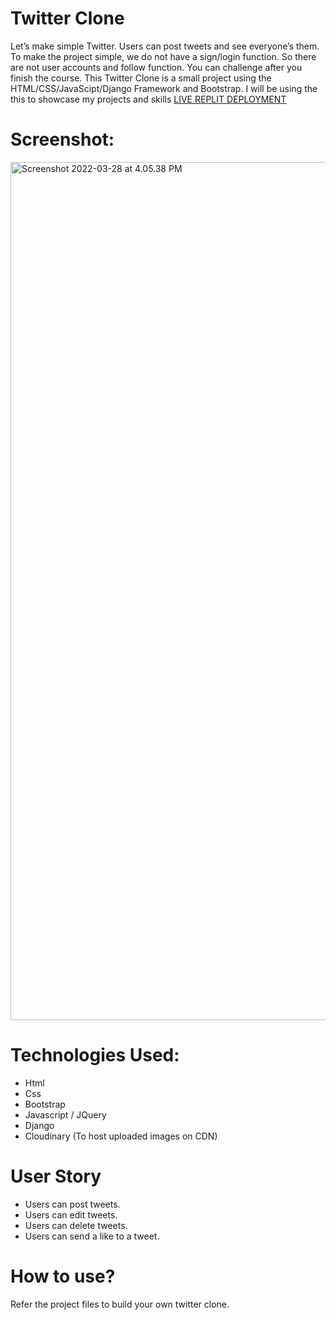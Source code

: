 # Twitter Clone
Let’s make simple Twitter. Users can post tweets and see everyone’s them. To make the project simple, we do not have a sign/login function. So there are not user accounts and follow function. You can challenge after you finish the course. This Twitter Clone is a small project using the HTML/CSS/JavaScipt/Django Framework and Bootstrap. I will be using the this to showcase my projects and skills [LIVE REPLIT DEPLOYMENT](https://twitterclonereplit.shubhamshriva12.repl.co/)

# Screenshot:
 <img width="1373" alt="Screenshot 2022-03-28 at 4.05.38 PM" src="https://user-images.githubusercontent.com/100840176/160388567-82d164ac-8809-457a-965e-ac02dd913fdc.jpeg">
 
# Technologies Used:
* Html
* Css
* Bootstrap
* Javascript / JQuery
* Django
* Cloudinary (To host uploaded images on CDN)

# User Story
* Users can post tweets.
* Users can edit tweets.
* Users can delete tweets.
* Users can send a like to a tweet.
 
# How to use?
Refer the project files to build your own twitter clone.
